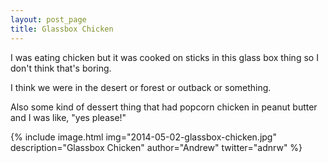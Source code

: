 ```yaml
---
layout: post_page
title: Glassbox Chicken
---
```


I was eating chicken but it was cooked on sticks in this glass box thing so I don't think that's boring.

I think we were in the desert or forest or outback or something.

Also some kind of dessert thing that had popcorn chicken in peanut butter and I was like, "yes please!"

{% include image.html img="2014-05-02-glassbox-chicken.jpg" description="Glassbox Chicken" author="Andrew" twitter="adnrw" %}